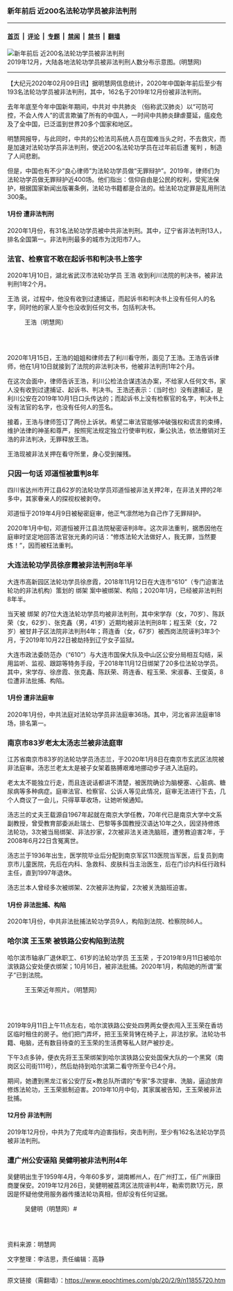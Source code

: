 ### 新年前后 近200名法轮功学员被非法判刑

---

#### [首页](../../../..?n11855720) &nbsp;|&nbsp; [评论](../../../../../epoch-comment?n11855720) &nbsp;|&nbsp; [专题](../../../../../epoch-special?n11855720) &nbsp;|&nbsp; [禁闻](../../../../../epoch-news?n11855720) &nbsp;|&nbsp; [禁书](../../../../../books?n11855720) &nbsp;|&nbsp; [翻墙](https://github.com/gfw-breaker/nogfw/blob/master/README.md?n11855720)


<div><img alt="新年前后 近200名法轮功学员被非法判刑" class="attachment-djy_600_400 size-djy_600_400 wp-post-image" src="https://i.epochtimes.com/assets/uploads/2020/02/2020-2-6-mh-panxing-2020-3-600x400.png"/>
<div class="caption">
 2019年12月，大陆各地法轮功学员被非法判刑人数分布示意图。(明慧网)
</div></div><hr/><div class="post_content" id="artbody" itemprop="articleBody">
 <!-- article content begin -->
 <p>
  【大纪元2020年02月09日讯】据明慧网信息统计，2020年中国新年前后至少有193名法轮功学员被非法判刑，其中，162名于2019年12月份被非法判刑。
 </p>
 <p>
  去年年底至今年中国新年期间，中共对
  <ok href="https://www.epochtimes.com/gb/tag/%E4%B8%AD%E5%85%B1%E8%82%BA%E7%82%8E.html">
   中共肺炎
  </ok>
  （俗称武汉肺炎）以“可防可控，不会人传人”的谎言欺骗了所有的中国人，一时间中共肺炎肆虐蔓延，瘟疫危及了全中国，已泛滥到世界20多个国家和地区。
 </p>
 <p>
  明慧网报导，与此同时，中共的公检法司系统人员在国难当头之时，不去救灾，而是加速对法轮功学员非法判刑，使近200名法轮功学员在过年前后遭
  <ok href="https://www.epochtimes.com/gb/tag/%E5%86%A4%E5%88%A4.html">
   冤判
  </ok>
  ，制造了人间悲剧。
 </p>
 <p>
  但是，中国也有不少“良心律师”为法轮功学员做“无罪辩护”。2019年，律师们为法轮功学员做无罪辩护近400场。他们指出：信仰自由是公民的权利，受宪法保护，根据国家新闻出版署条例，法轮功书籍都是合法的。给法轮功定罪是乱用刑法300条。
 </p>
 <h4>
  <b>
   1月份 遭非法判刑
  </b>
 </h4>
 <p>
  2020年1月份，有31名法轮功学员被中共非法判刑。其中，辽宁省非法判刑13人，排名全国第一。非法判刑最多的城市为沈阳市7人。
 </p>
 <h3>
  <b>
   法官、检察官不敢在起诉书和判决书上签字
  </b>
 </h3>
 <p>
  2020年1月10日，湖北省武汉市法轮功学员
  <ok href="https://www.epochtimes.com/gb/tag/%E7%8E%8B%E6%B5%A9.html">
   王浩
  </ok>
  收到利川法院的判决书，被非法判刑1年2个月。
 </p>
 <p>
  <ok href="https://www.epochtimes.com/gb/tag/%E7%8E%8B%E6%B5%A9.html">
   王浩
  </ok>
  说，过程中，他没有收到过逮捕证，而起诉书和判决书上没有任何人的名字，同时他的家人至今也没收到任何文书，包括判决书。
 </p>
 <figure aria-describedby="caption-attachment-11855818" class="wp-caption aligncenter" id="attachment_11855818" style="width: 192px">
  <ok href="https://i.epochtimes.com/assets/uploads/2020/02/2020-2-6-211947-0.jpg" target="_blank">
   <img alt="" class="wp-image-11855818" src="https://i.epochtimes.com/assets/uploads/2020/02/2020-2-6-211947-0.jpg"/>
  </ok>
  <br/><figcaption class="wp-caption-text" id="caption-attachment-11855818">
   王浩（明慧网）
  </figcaption><br/>
 </figure><br/>
 <p>
  2020年1月15日，王浩的姐姐和律师去了利川看守所，面见了王浩。王浩告诉律师，他在1月10日就接到了法院的非法判决书，他被非法判刑1年2个月。
 </p>
 <p>
  在这次会面中，律师告诉王浩，利川公检法合谋违法办案，不给家人任何文书，家人没有收到过逮捕证、起诉书、判决书。王浩还表示：（当时也）没有逮捕证，是利川公安在2019年10月1日口头传达的；而起诉书上没有检察官的名字，判决书上没有法官的名字，也没有任何人的签名。
 </p>
 <p>
  接着，王浩与律师签订了两份上诉状。希望二审法官能够冲破强权和谎言的束缚，维护法律的神圣和尊严，按照宪法规定独立行使审判权，秉公执法，依法撤销对王浩的非法判决，无罪释放王浩。
 </p>
 <p>
  王浩现被非法关押在看守所里，身心受到摧残。
 </p>
 <h3>
  <b>
   只因一句话 邓道恒被重判8年
  </b>
 </h3>
 <p>
  四川省达州市开江县62岁的法轮功学员邓道恒被非法关押2年，在非法关押的2年多中，其家眷亲人的探视权被剥夺。
 </p>
 <p>
  邓道恒于2019年4月9日被秘密庭审，他正气凛然地为自己作了无罪辩护。
 </p>
 <p>
  2020年1月中旬，邓道恒被开江县法院秘密诬判8年。这次非法重判，据悉因他在庭审时坚定地回答法官张光勇的问话：“修炼法轮大法做好人，我无罪，当然要炼！”，因而被枉法重判。
 </p>
 <h3>
  <b>
   大连法轮功学员徐彦霞被非法判刑8年半
  </b>
 </h3>
 <p>
  大连市高新园区法轮功学员徐彦霞，2018年11月12日在大连市“610”（专门迫害法轮功的非法机构）策划的
  <ok href="https://www.epochtimes.com/gb/tag/%E7%BB%91%E6%9E%B6.html">
   绑架
  </ok>
  案中被绑架、构陷；2020年1月，已经被非法判刑8年半。
 </p>
 <p>
  当天被
  <ok href="https://www.epochtimes.com/gb/tag/%E7%BB%91%E6%9E%B6.html">
   绑架
  </ok>
  的7位大连法轮功学员均被非法判刑，其中宋学存（女，70岁）、陈跃荣（女，62岁）、张克鑫（男，41岁）近期均被非法判刑8年；程玉荣（女，72岁）被甘井子区法院非法判刑4年；蒋连香（女，67岁）被西岗法院诬判3年3个月，于2019年10月22日被劫持到辽宁女子监狱。
 </p>
 <p>
  大连市政法委防范办（“610”）与大连市国保大队及中山区公安分局相互勾结，采用监听、监视、跟踪等特务手段，于2018年11月12日绑架了20多位法轮功学员。其中，宋学存、徐彦霞、张克鑫、陈跃荣、蒋连香、程玉荣、宋淑春、王俊英，8位遭非法批捕、构陷。
 </p>
 <h4>
  <b>
   1月份 遭非法庭审
  </b>
 </h4>
 <p>
  2020年1月份，中共法庭对法轮功学员非法庭审36场。其中，河北省非法庭审18场，排名第一。
 </p>
 <h3>
  <b>
   南京市83岁老太太汤志兰被非法庭审
  </b>
 </h3>
 <p>
  江苏省南京市83岁的法轮功学员汤志兰，于2020年1月8日在南京市玄武区法院被非法庭审。汤志兰老太太是被子女架着胳膊艰难地挪动步子进入法庭的。
 </p>
 <p>
  老太太不能独立行走，而且连说话都讲不清楚，被医院确诊为脑梗塞、心脏病、糖尿病等多种病症。庭审法官、检察官、公诉人等见此情况，庭审无法进行下去，几个人商议了一会儿，只得草草收场，让她听候通知。
 </p>
 <p>
  汤志兰的丈夫王载源自1967年起就在南京大学任教，70年代已是南京大学中文系副教授，曾受教育部委派赴瑞士、巴黎等多国教授汉语达10年之久，因坚持修炼法轮功，3次被当局绑架、非法抄家，2次被非法关进洗脑班，遭劳教迫害2年，于2008年6月22日含冤离世。
 </p>
 <p>
  汤志兰于1936年出生，医学院毕业后分配到南京军区113医院当军医，后复员到南京市儿童医院，先后在内科、急救科、皮肤科当主治医生，后在门诊内科任行政科主任，直到1997年退休。
 </p>
 <p>
  汤志兰本人曾经多次被绑架、2次被非法拘留，2次被关洗脑班迫害。
 </p>
 <h4>
  <b>
   1月份 非法批捕、构陷
  </b>
 </h4>
 <p>
  2020年1月份，中共非法批捕法轮功学员9人，构陷到法院、检察院86人。
 </p>
 <h3>
  <b>
   哈尔滨
   <ok href="https://www.epochtimes.com/gb/tag/%E7%8E%8B%E7%8E%89%E8%8D%A3.html">
    王玉荣
   </ok>
   被铁路公安构陷到法院
  </b>
 </h3>
 <p>
  哈尔滨市轴承厂退休职工、61岁的法轮功学员
  <ok href="https://www.epochtimes.com/gb/tag/%E7%8E%8B%E7%8E%89%E8%8D%A3.html">
   王玉荣
  </ok>
  ，于2019年9月11日被哈尔滨铁路公安处便衣绑架；10月16日，被非法批捕。2020年1月，构陷她的所谓“案子”已到法院。
 </p>
 <figure aria-describedby="caption-attachment-11855852" class="wp-caption aligncenter" id="attachment_11855852" style="width: 200px">
  <ok href="https://i.epochtimes.com/assets/uploads/2020/02/2020-2-6-211947-2.jpg" target="_blank">
   <img alt="" class="size-full wp-image-11855852" src="https://i.epochtimes.com/assets/uploads/2020/02/2020-2-6-211947-2.jpg"/>
  </ok>
  <br/><figcaption class="wp-caption-text" id="caption-attachment-11855852">
   王玉荣近年照片。（明慧网）
  </figcaption><br/>
 </figure><br/>
 <p>
  2019年9月11日上午11点左右，哈尔滨铁路公安处四男两女便衣闯入王玉荣在香坊区临时租住的房子。他们把门弄坏，把王玉荣背铐在椅子上，非法抄家。法轮功书籍、电脑，还有数目待查的王玉荣的生活费等私人财产被抄走。
 </p>
 <p>
  下午3点多钟，便衣先将王玉荣绑架到哈尔滨铁路公安处国保大队的一个黑窝（南岗区公司街111号），然后劫持到哈尔滨第二看守所至今已4个月。
 </p>
 <p>
  期间，她遭到黑龙江省公安厅反×教总队所谓的“专家”多次提审、洗脑，逼迫放弃修炼法轮功，王玉荣抵制迫害。2019年10月中旬，其家属被告知，王玉荣被非法批捕。
 </p>
 <h4>
  <b>
   12月份 非法判刑
  </b>
 </h4>
 <p>
  2019年12月份，中共为了完成年内迫害指标，突击判刑，至少有162名法轮功学员被非法判刑。
 </p>
 <h3>
  <b>
   遭广州公安诬陷 吴健明被非法判刑4年
  </b>
 </h3>
 <p>
  吴健明出生于1959年4月，今年60多岁，湖南郴州人，在广州打工，任广州康田商厦保安。2019年12月26日，吴健明被荔湾区法院诬判4年，勒索罚款1万元，原因是怀疑他使用服务器传播法轮功真相，但却没有任何证据。
 </p>
 <figure aria-describedby="caption-attachment-11855860" class="wp-caption aligncenter" id="attachment_11855860" style="width: 211px">
  <ok href="https://i.epochtimes.com/assets/uploads/2020/02/2020-2-6-211947-3.jpg" target="_blank">
   <img alt="" class="size-full wp-image-11855860" src="https://i.epochtimes.com/assets/uploads/2020/02/2020-2-6-211947-3.jpg"/>
  </ok>
  <br/><figcaption class="wp-caption-text" id="caption-attachment-11855860">
   吴健明（明慧网）#
  </figcaption><br/>
 </figure><br/>
 <p>
  资料来源：明慧网
 </p>
 <p>
  文字整理：李洁思，责任编辑：高静
 </p>
 <!-- article content end -->
 <div id="below_article_ad">
 </div>
</div>


---

原文链接（需翻墙）：https://www.epochtimes.com/gb/20/2/9/n11855720.htm